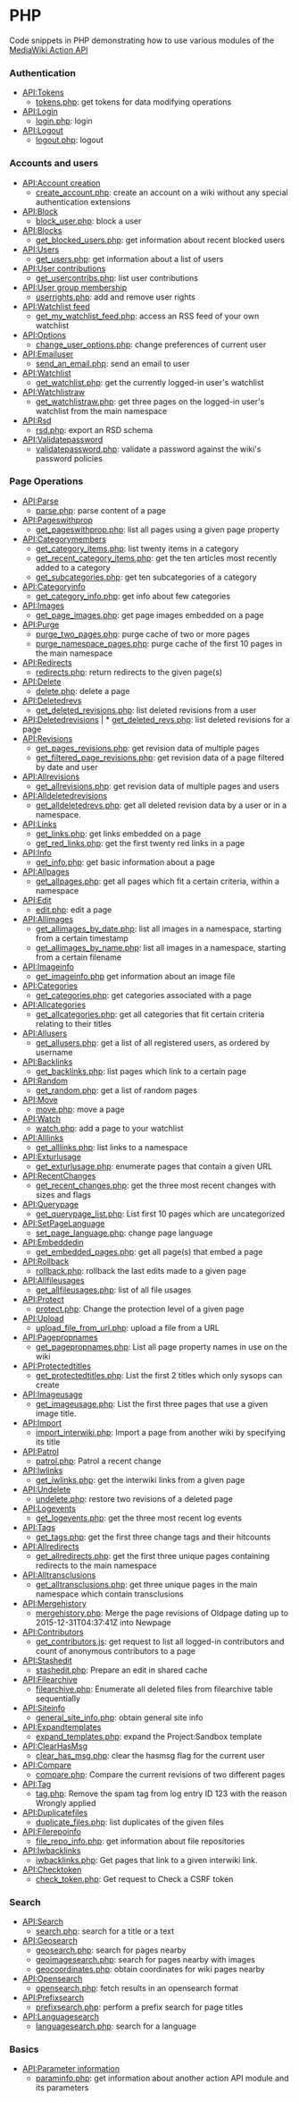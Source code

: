 # PHP
Code snippets in PHP demonstrating how to use various modules of the [MediaWiki Action API](https://www.mediawiki.org/wiki/API:Main_page)

### Authentication
* [API:Tokens](https://www.mediawiki.org/wiki/API:Tokens)
  * [tokens.php](tokens.php): get tokens for data modifying operations
* [API:Login](https://www.mediawiki.org/wiki/API:Login)
  * [login.php](login.php): login
* [API:Logout](https://www.mediawiki.org/wiki/API:Logout)
  * [logout.php](logout.php): logout

### Accounts and users
* [API:Account creation](https://www.mediawiki.org/wiki/API:Account_creation)
  *  [create_account.php](create_account.php): create an account on a wiki without any special authentication extensions
* [API:Block](https://www.mediawiki.org/wiki/API:Block)
  *  [block_user.php](block_user.php): block a user
* [API:Blocks](https://www.mediawiki.org/wiki/API:Blocks)
  *  [get_blocked_users.php](get_blocked_users.php): get information about recent blocked users
* [API:Users](https://www.mediawiki.org/wiki/API:Users)
  *  [get_users.php](get_users.php): get information about a list of users
* [API:User contributions](https://www.mediawiki.org/wiki/API:User_contributions)
  *  [get_usercontribs.php](get_usercontribs.php): list user contributions
* [API:User group membership](https://www.mediawiki.org/wiki/API:User_group_membership)
  *  [userrights.php](userrights.php): add and remove user rights
* [API:Watchlist feed](https://www.mediawiki.org/wiki/API:Watchlist_feed)
  * [get_my_watchlist_feed.php](get_my_watchlist_feed.php): access an RSS feed of your own watchlist
* [API:Options](https://www.mediawiki.org/wiki/API:Options)
  * [change_user_options.php](change_user_options.php): change preferences of current user
* [API:Emailuser](https://www.mediawiki.org/wiki/API:Emailuser)
  *  [send_an_email.php](send_an_email.php): send an email to user
* [API:Watchlist](https://www.mediawiki.org/wiki/API:Watchlist)
  * [get_watchlist.php](get_watchlist.php): get the currently logged-in user's watchlist
* [API:Watchlistraw](https://www.mediawiki.org/wiki/API:Watchlistraw)
  * [get_watchlistraw.php](get_watchlistraw.php): get three pages on the logged-in user's watchlist from the main namespace
* [API:Rsd](https://www.mediawiki.org/wiki/API:Rsd)
  * [rsd.php](rsd.php): export an RSD schema
* [API:Validatepassword](https://www.mediawiki.org/wiki/API:Validatepassword)
  * [validatepassword.php](validatepassword.php): validate a password against the wiki's password policies

### Page Operations
* [API:Parse](https://www.mediawiki.org/wiki/API:Parse)
  *  [parse.php](parse.php): parse content of a page
* [API:Pageswithprop](https://www.mediawiki.org/wiki/API:Pageswithprop)
  *  [get_pageswithprop.php](get_pageswithprop.php): list all pages using a given page property
* [API:Categorymembers](https://www.mediawiki.org/wiki/API:Categorymembers)
  *  [get_category_items.php](get_category_items.php): list twenty items in a category
  *  [get_recent_category_items.php](get_recent_category_items.php): get the ten articles most recently added to a category
  *  [get_subcategories.php](get_subcategories.php): get ten subcategories of a category
* [API:Categoryinfo](https://www.mediawiki.org/wiki/API:Categoryinfo)
  *  [get_category_info.php](get_category_info.php): get info about few categories
* [API:Images](https://www.mediawiki.org/wiki/API:Images)
  * [get_page_images.php](get_page_images.php): get page images embedded on a page
* [API:Purge](https://www.mediawiki.org/wiki/API:Purge)
  *  [purge_two_pages.php](purge_two_pages.php): purge cache of two or more pages
  *  [purge_namespace_pages.php](purge_namespace_pages.php): purge cache of the first 10 pages in the main namespace
* [API:Redirects](https://www.mediawiki.org/wiki/API:Redirects)
  *  [redirects.php](get_redirects.php): return redirects to the given page(s)
* [API:Delete](https://www.mediawiki.org/wiki/API:Delete)
  *  [delete.php](delete.php): delete a page
* [API:Deletedrevs](https://www.mediawiki.org/wiki/API:Deletedrevs)
  *  [get_deleted_revisions.php](get_deleted_revisions.php): list deleted revisions from a user
* [API:Deletedrevisions](https://www.mediawiki.org/wiki/API:Deletedrevisions)
| *  [get_deleted_revs.php](get_deleted_revs.php): list deleted revisions for a page 
* [API:Revisions](https://www.mediawiki.org/wiki/API:Revisions)
  *  [get_pages_revisions.php](get_pages_revisions.php): get revision data of multiple pages
  *  [get_filtered_page_revisions.php](get_filtered_page_revisions.php): get revision data of a page filtered by date and user
* [API:Allrevisions](https://www.mediawiki.org/wiki/API:Allrevisions)
  *  [get_allrevisions.php](get_allrevisions.php): get revision data of multiple pages and users
* [API:Alldeletedrevisions](https://www.mediawiki.org/wiki/API:Alldeletedrevisions)
  *  [get_alldeletedrevs.php](get_alldeletedrevs.php): get all deleted revision data by a user or in a namespace.
* [API:Links](https://www.mediawiki.org/wiki/API:Links)
  *  [get_links.php](get_links.php): get links embedded on a page
  *  [get_red_links.php](get_red_links.php): get the first twenty red links in a page
* [API:Info](https://www.mediawiki.org/wiki/API:Info)
  * [get_info.php](get_info.php): get basic information about a page
* [API:Allpages](https://www.mediawiki.org/wiki/API:Allpages)
  * [get_allpages.php](get_allpages.php): get all pages which fit a certain criteria, within a namespace
* [API:Edit](https://www.mediawiki.org/wiki/API:Edit)
  * [edit.php](edit.php): edit a page
* [API:Allimages](https://www.mediawiki.org/wiki/API:Allimages)
  * [get_allimages_by_date.php](get_allimages_by_date.php): list all images in a namespace, starting from a certain timestamp
  * [get_allimages_by_name.php](get_allimages_by_name.php): list all images in a namespace, starting from a certain filename
* [API:Imageinfo](https://www.mediawiki.org/wiki/API:Imageinfo)
  * [get_imageinfo.php](get_imageinfo.php) get information about an image file
* [API:Categories](https://www.mediawiki.org/wiki/API:Categories)
  * [get_categories.php](get_categories.php): get categories associated with a page
* [API:Allcategories](https://www.mediawiki.org/wiki/API:Allcategories)
  * [get_allcategories.php](get_allcategories.php): get all categories that fit certain criteria relating to their titles
* [API:Allusers](https://www.mediawiki.org/wiki/API:Allusers)
  * [get_allusers.php](get_allusers.php): get a list of all registered users, as ordered by username
* [API:Backlinks](https://www.mediawiki.org/wiki/API:Backlinks)
  * [get_backlinks.php](get_backlinks.php): list pages which link to a certain page
* [API:Random](https://www.mediawiki.org/wiki/API:Backlinks)
  * [get_random.php](get_random.php): get a list of random pages
* [API:Move](https://www.mediawiki.org/wiki/API:Move)
  * [move.php](move.php): move a page
* [API:Watch](https://www.mediawiki.org/wiki/API:Watch)
  * [watch.php](watch.php): add a page to your watchlist
* [API:Alllinks](https://www.mediawiki.org/wiki/API:Alllinks)
  * [get_alllinks.php](get_alllinks.php): list links to a namespace
* [API:Exturlusage](https://www.mediawiki.org/wiki/API:Exturlusage)
  * [get_exturlusage.php](get_exturlusage.php): enumerate pages that contain a given URL
* [API:RecentChanges](https://www.mediawiki.org/wiki/API:RecentChanges)
  * [get_recent_changes.php](get_recent_changes.php): get the three most recent changes with sizes and flags
* [API:Querypage](https://www.mediawiki.org/wiki/API:Querypage)
  * [get_querypage_list.php](get_querypage_list.php): List first 10 pages which are uncategorized
* [API:SetPageLanguage](https://www.mediawiki.org/wiki/API:SetPageLanguage)
  *  [set_page_language.php](set_page_language.php): change page language
* [API:Embeddedin](https://www.mediawiki.org/wiki/API:Embeddedin)
  * [get_embedded_pages.php](get_embedded_pages.php): get all page(s) that embed a page
* [API:Rollback](https://www.mediawiki.org/wiki/API:Rollback)
  * [rollback.php](rollback.php): rollback the last edits made to a given page
* [API:Allfileusages](https://www.mediawiki.org/wiki/API:Allfileusages)
  * [get_allfileusages.php](get_allfileusages.php): list of all file usages
* [API:Protect](https://www.mediawiki.org/wiki/API:Protect)
  * [protect.php](protect.php): Change the protection level of a given page
* [API:Upload](https://www.mediawiki.org/wiki/API:Upload)
  * [upload_file_from_url.php](upload_file_from_url.php): upload a file from a URL
* [API:Pagepropnames](https://www.mediawiki.org/wiki/API:Pagepropnames)
  * [get_pagepropnames.php](get_pagepropnames.php): List all page property names in use on the wiki
* [API:Protectedtitles](https://www.mediawiki.org/wiki/API:Protectedtitles)
  * [get_protectedtitles.php](get_protectedtitles.php): List the first 2 titles which only sysops can create
* [API:Imageusage](https://www.mediawiki.org/wiki/API:Imageusage)
  * [get_imageusage.php](get_imageusage.php): List the first three pages that use a given image title.
* [API:Import](https://www.mediawiki.org/wiki/API:Import)
  * [import_interwiki.php](import_interwiki.php): Import a page from another wiki by specifying its title
* [API:Patrol](https://www.mediawiki.org/wiki/API:Patrol)
  * [patrol.php](patrol.php): Patrol a recent change
* [API:Iwlinks](https://www.mediawiki.org/wiki/API:Iwlinks)
  * [get_iwlinks.php](get_iwlinks.php): get the interwiki links from a given page
* [API:Undelete](https://www.mediawiki.org/wiki/API:Undelete)
  * [undelete.php](undelete.php): restore two revisions of a deleted page
* [API:Logevents](https://www.mediawiki.org/wiki/API:Logevents)
  * [get_logevents.php](get_logevents.php): get the three most recent log events
* [API:Tags](https://www.mediawiki.org/wiki/API:Tags)
  * [get_tags.php](get_tags.php): get the first three change tags and their hitcounts
* [API:Allredirects](https://www.mediawiki.org/wiki/API:Allredirects)
  * [get_allredirects.php](get_allredirects.php): get the first three unique pages containing redirects to the main namespace
* [API:Alltransclusions](https://www.mediawiki.org/wiki/API:Alltransclusions)
  * [get_alltransclusions.php](get_alltransclusions.php): get three unique pages in the main namespace which contain transclusions
* [API:Mergehistory](https://www.mediawiki.org/wiki/API:Mergehistory)
  * [mergehistory.php](mergehistory.php): Merge the page revisions of Oldpage
    dating up to 2015-12-31T04:37:41Z into Newpage
* [API:Contributors](https://www.mediawiki.org/wiki/API:Contributors)
  * [get_contributors.js](get_contributors.php): get request to list all logged-in contributors and count of anonymous contributors to a page
* [API:Stashedit](https://www.mediawiki.org/wiki/API:Stashedit)
  * [stashedit.php](stashedit.php): Prepare an edit in shared cache
* [API:Filearchive](https://www.mediawiki.org/wiki/API:Filearchive)
  * [filearchive.php](filearchive.php): Enumerate all deleted files from filearchive table sequentially
* [API:Siteinfo](https://www.mediawiki.org/wiki/API:Siteinfo)
  * [general_site_info.php](general_site_info.php): obtain general site info
* [API:Expandtemplates](https://www.mediawiki.org/wiki/API:Expandtemplates)
  * [expand_templates.php](expand_templates.php): expand the Project:Sandbox template
* [API:ClearHasMsg](https://www.mediawiki.org/wiki/API:ClearHasMsg)
  * [clear_has_msg.php](clear_has_msg.php): clear the hasmsg flag for the current user
* [API:Compare](https://www.mediawiki.org/wiki/API:Compare)
  * [compare.php](compare.php): Compare the current revisions of two different pages
* [API:Tag](https://www.mediawiki.org/wiki/API:Tag)
  * [tag.php](tag.php): Remove the spam tag from log entry ID 123 with the reason Wrongly applied
* [API:Duplicatefiles](https://www.mediawiki.org/wiki/API:Duplicatefiles)
  * [duplicate_files.php](duplicate_files.php): list duplicates of the given files
* [API:Filerepoinfo](https://www.mediawiki.org/wiki/API:Filerepoinfo)
  * [file_repo_info.php](file_repo_info.php): get information about file repositories
* [API:Iwbacklinks](https://www.mediawiki.org/wiki/API:Iwbacklinks)
  * [iwbacklinks.php](iwbacklinks.php): Get pages that link to a given interwiki link.
* [API:Checktoken](https://www.mediawiki.org/wiki/API:Checktoken)
  * [check_token.php](check_token.php): Get request to Check a CSRF token

### Search
* [API:Search](https://www.mediawiki.org/wiki/API:Search)
  * [search.php](search.php): search for a title or a text
* [API:Geosearch](https://www.mediawiki.org/wiki/API:Geosearch)
  * [geosearch.php](geosearch.php): search for pages nearby
  * [geoimagesearch.php](geoimagesearch.php): search for pages nearby with images
  * [geocoordinates.php](geocoordinates.php): obtain coordinates for wiki pages nearby
* [API:Opensearch](https://www.mediawiki.org/wiki/API:Opensearch)
  * [opensearch.php](opensearch.php): fetch results in an opensearch format
* [API:Prefixsearch](https://www.mediawiki.org/wiki/API:Prefixsearch)
  * [prefixsearch.php](prefixsearch.php): perform a prefix search for page titles
* [API:Languagesearch](https://www.mediawiki.org/wiki/API:Languagesearch)
  * [languagesearch.php](languagesearch.php): search for a language

### Basics
* [API:Parameter information](https://www.mediawiki.org/wiki/API:Parameter_information)
  * [paraminfo.php](paraminfo.php): get information about another action API module and its parameters
